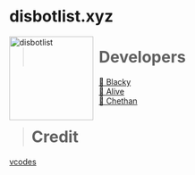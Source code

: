 # disbotlist.xyz
<img width="150" height="150" align="left" style="float: left; margin: 0 10px 0 0;" alt="disbotlist" src="https://media.discordapp.net/attachments/841656048695246878/846739727256125460/20210521_162249.jpg?width=480&height=480"> 



> # Developers
<a href="https://disbotlist.xyz/user/491577179495333903">👤 Blacky</a><br>
<a href="https://disbotlist.xyz/user/834315488473120788">👤 Alive</a><br>
<a href="https://disbotlist.xyz/user/801478547893387345">👤 Chethan</a><br>


> # Credit 
[vcodes](https://vcodes.xyz/)
